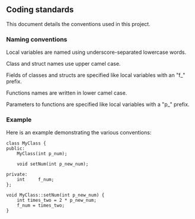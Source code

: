 ## Coding standards

This document details the conventions used in this project.


### Naming conventions

Local variables are named using underscore-separated lowercase words.

Class and struct names use upper camel case.

Fields of classes and structs are specified like local variables with an "f_" prefix.

Functions names are written in lower camel case.

Parameters to functions are specified like local variables with a "p_" prefix.


### Example

Here is an example demonstrating the various conventions:

```
class MyClass {
public:
	MyClass(int p_num);

	void setNum(int p_new_num);

private:
	int		f_num;
};

void MyClass::setNum(int p_new_num) {
	int times_two = 2 * p_new_num;
	f_num = times_two;
}


```

